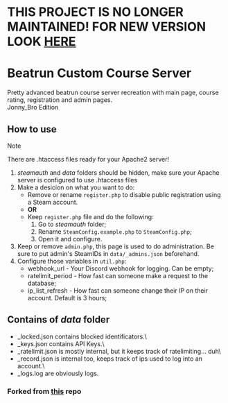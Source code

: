 # THIS PROJECT IS NO LONGER MAINTAINED! FOR NEW VERSION LOOK [HERE](https://git.jonnybro.ru/jonny_bro/beatrun-courses-server-express/)

# Beatrun Custom Course Server

Pretty advanced beatrun course server recreation with main page, course rating, registration and admin pages.\
Jonny_Bro Edition

## How to use

> [!NOTE]
> There are .htaccess files ready for your Apache2 server!

1. *steamauth* and *data* folders should be hidden, make sure your Apache server is configured to use .htaccess files
2. Make a desicion on what you want to do:
   - Remove or rename `register.php` to disable public registration using a Steam account.
   - **OR**
   - Keep `register.php` file and do the following:
     1. Go to *steamauth* folder;
     2. Rename `SteamConfig.example.php` to `SteamConfig.php`;
     3. Open it and configure.
3. Keep or remove `admin.php`, this page is used to do administration. Be sure to put admin's SteamIDs in `data/_admins.json` beforehand.
4. Configure those variables in `util.php`:
   - webhook_url - Your Discord webhook for logging. Can be empty;
   - ratelimit_period - How fast can someone make a request to the database;
   - ip_list_refresh - How fast can someone change their IP on their account. Default is 3 hours;

## Contains of *data* folder

- _locked.json contains blocked identificators.\
- _keys.json contains API Keys.\
- _ratelimit.json is mostly internal, but it keeps track of ratelimiting... duh\
- _record.json is internal too, keeps track of ips used to log into an account.\
- _logs.log are obviously logs.

### Forked from [this](https://github.com/relaxtakenotes/beatrun-courses-server) repo
